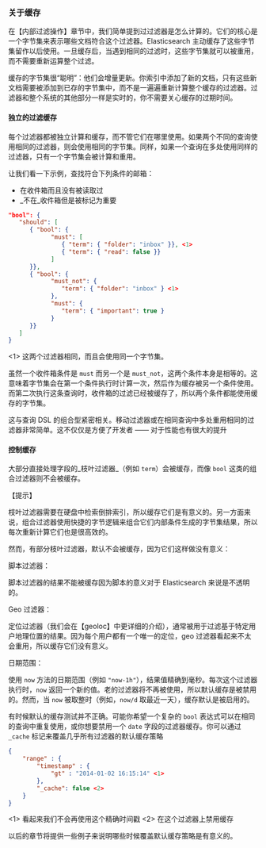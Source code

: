 ### 关于缓存

在【内部过滤操作】章节中，我们简单提到过过滤器是怎么计算的。它们的核心是一个字节集来表示哪些文档符合这个过滤器。Elasticsearch 主动缓存了这些字节集留作以后使用。一旦缓存后，当遇到相同的过滤时，这些字节集就可以被重用，而不需要重新运算整个过滤。

缓存的字节集很“聪明”：他们会增量更新。你索引中添加了新的文档，只有这些新文档需要被添加到已存的字节集中，而不是一遍遍重新计算整个缓存的过滤器。过滤器和整个系统的其他部分一样是实时的，你不需要关心缓存的过期时间。

#### 独立的过滤缓存

每个过滤器都被独立计算和缓存，而不管它们在哪里使用。如果两个不同的查询使用相同的过滤器，则会使用相同的字节集。同样，如果一个查询在多处使用同样的过滤器，只有一个字节集会被计算和重用。

让我们看一下示例，查找符合下列条件的邮箱：

* 在收件箱而且没有被读取过
* _不在_收件箱但是被标记为重要

```json
"bool": {
   "should": [
      { "bool": {
            "must": [
               { "term": { "folder": "inbox" }}, <1>
               { "term": { "read": false }}
            ]
      }},
      { "bool": {
            "must_not": {
               "term": { "folder": "inbox" } <1>
            },
            "must": {
               "term": { "important": true }
            }
      }}
   ]
}
```

<1> 这两个过滤器相同，而且会使用同一个字节集。

虽然一个收件箱条件是 `must` 而另一个是 `must_not`，这两个条件本身是相等的。这意味着字节集会在第一个条件执行时计算一次，然后作为缓存被另一个条件使用。而第二次执行这条查询时，收件箱的过滤已经被缓存了，所以两个条件都能使用缓存的字节集。

这与查询 DSL 的组合型紧密相关。移动过滤器或在相同查询中多处重用相同的过滤器非常简单。这不仅仅是方便了开发者 —— 对于性能也有很大的提升

#### 控制缓存

大部分直接处理字段的_枝叶过滤器_（例如 `term`）会被缓存，而像 `bool` 这类的组合过滤器则不会被缓存。

【提示】

枝叶过滤器需要在硬盘中检索倒排索引，所以缓存它们是有意义的。另一方面来说，组合过滤器使用快捷的字节逻辑来组合它们内部条件生成的字节集结果，所以每次重新计算它们也是很高效的。

然而，有部分枝叶过滤器，默认不会被缓存，因为它们这样做没有意义：

脚本过滤器：

脚本过滤器的结果不能被缓存因为脚本的意义对于 Elasticsearch 来说是不透明的。

Geo 过滤器：

定位过滤器（我们会在【geoloc】中更详细的介绍），通常被用于过滤基于特定用户地理位置的结果。因为每个用户都有一个唯一的定位，geo 过滤器看起来不太会重用，所以缓存它们没有意义。

日期范围：

使用 `now` 方法的日期范围（例如 `"now-1h"`），结果值精确到毫秒。每次这个过滤器执行时，`now` 返回一个新的值。老的过滤器将不再被使用，所以默认缓存是被禁用的。然而，当 `now` 被取整时（例如，`now/d` 取最近一天），缓存默认是被启用的。

有时候默认的缓存测试并不正确。可能你希望一个复杂的 `bool` 表达式可以在相同的查询中重复使用，或你想要禁用一个 `date` 字段的过滤器缓存。你可以通过 `_cache` 标记来覆盖几乎所有过滤器的默认缓存策略

```json
{
    "range" : {
        "timestamp" : {
            "gt" : "2014-01-02 16:15:14" <1>
        },
        "_cache": false <2>
    }
}
```

<1> 看起来我们不会再使用这个精确时间戳
<2> 在这个过滤器上禁用缓存

以后的章节将提供一些例子来说明哪些时候覆盖默认缓存策略是有意义的。

